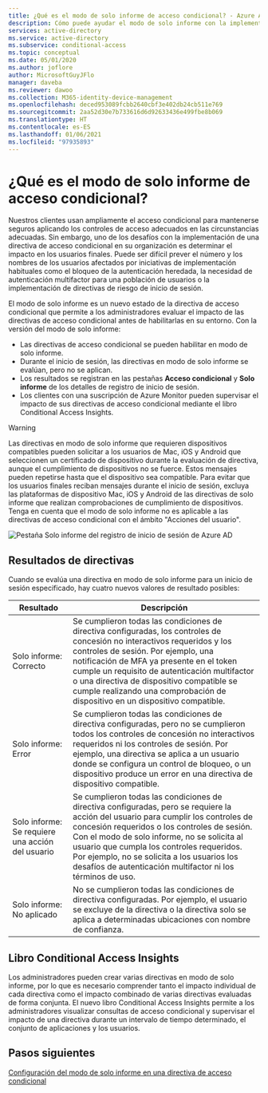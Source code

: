 ```yaml
---
title: ¿Qué es el modo de solo informe de acceso condicional? - Azure Active Directory
description: Cómo puede ayudar el modo de solo informe con la implementación de directivas de acceso condicional
services: active-directory
ms.service: active-directory
ms.subservice: conditional-access
ms.topic: conceptual
ms.date: 05/01/2020
ms.author: joflore
author: MicrosoftGuyJFlo
manager: daveba
ms.reviewer: dawoo
ms.collection: M365-identity-device-management
ms.openlocfilehash: deced953089fcbb2640cbf3e402db24cb511e769
ms.sourcegitcommit: 2aa52d30e7b733616d6d92633436e499fbe8b069
ms.translationtype: HT
ms.contentlocale: es-ES
ms.lasthandoff: 01/06/2021
ms.locfileid: "97935893"
---
```

# <a name="what-is-conditional-access-report-only-mode"></a>¿Qué es el modo de solo informe de acceso condicional?

Nuestros clientes usan ampliamente el acceso condicional para mantenerse seguros aplicando los controles de acceso adecuados en las circunstancias adecuadas. Sin embargo, uno de los desafíos con la implementación de una directiva de acceso condicional en su organización es determinar el impacto en los usuarios finales. Puede ser difícil prever el número y los nombres de los usuarios afectados por iniciativas de implementación habituales como el bloqueo de la autenticación heredada, la necesidad de autenticación multifactor para una población de usuarios o la implementación de directivas de riesgo de inicio de sesión. 

El modo de solo informe es un nuevo estado de la directiva de acceso condicional que permite a los administradores evaluar el impacto de las directivas de acceso condicional antes de habilitarlas en su entorno.  Con la versión del modo de solo informe:

- Las directivas de acceso condicional se pueden habilitar en modo de solo informe.
- Durante el inicio de sesión, las directivas en modo de solo informe se evalúan, pero no se aplican.
- Los resultados se registran en las pestañas **Acceso condicional** y **Solo informe** de los detalles de registro de inicio de sesión.
- Los clientes con una suscripción de Azure Monitor pueden supervisar el impacto de sus directivas de acceso condicional  mediante el libro Conditional Access Insights.

> [!WARNING]
> Las directivas en modo de solo informe que requieren dispositivos compatibles pueden solicitar a los usuarios de Mac, iOS y Android que seleccionen un certificado de dispositivo durante la evaluación de directiva, aunque el cumplimiento de dispositivos no se fuerce. Estos mensajes pueden repetirse hasta que el dispositivo sea compatible. Para evitar que los usuarios finales reciban mensajes durante el inicio de sesión, excluya las plataformas de dispositivo Mac, iOS y Android de las directivas de solo informe que realizan comprobaciones de cumplimiento de dispositivos. Tenga en cuenta que el modo de solo informe no es aplicable a las directivas de acceso condicional con el ámbito "Acciones del usuario".

![Pestaña Solo informe del registro de inicio de sesión de Azure AD](./media/concept-conditional-access-report-only/report-only-detail-in-sign-in-log.png)

## <a name="policy-results"></a>Resultados de directivas

Cuando se evalúa una directiva en modo de solo informe para un inicio de sesión especificado, hay cuatro nuevos valores de resultado posibles:

| Resultado | Descripción |
| --- | --- |
| Solo informe: Correcto | Se cumplieron todas las condiciones de directiva configuradas, los controles de concesión no interactivos requeridos y los controles de sesión. Por ejemplo, una notificación de MFA ya presente en el token cumple un requisito de autenticación multifactor o una directiva de dispositivo compatible se cumple realizando una comprobación de dispositivo en un dispositivo compatible. |
| Solo informe: Error | Se cumplieron todas las condiciones de directiva configuradas, pero no se cumplieron todos los controles de concesión no interactivos requeridos ni los controles de sesión. Por ejemplo, una directiva se aplica a un usuario donde se configura un control de bloqueo, o un dispositivo produce un error en una directiva de dispositivo compatible. |
| Solo informe: Se requiere una acción del usuario | Se cumplieron todas las condiciones de directiva configuradas, pero se requiere la acción del usuario para cumplir los controles de concesión requeridos o los controles de sesión. Con el modo de solo informe, no se solicita al usuario que cumpla los controles requeridos. Por ejemplo, no se solicita a los usuarios los desafíos de autenticación multifactor ni los términos de uso.   |
| Solo informe: No aplicado | No se cumplieron todas las condiciones de directiva configuradas. Por ejemplo, el usuario se excluye de la directiva o la directiva solo se aplica a determinadas ubicaciones con nombre de confianza. |

## <a name="conditional-access-insights-workbook"></a>Libro Conditional Access Insights

Los administradores pueden crear varias directivas en modo de solo informe, por lo que es necesario comprender tanto el impacto individual de cada directiva como el impacto combinado de varias directivas evaluadas de forma conjunta. El nuevo libro Conditional Access Insights permite a los administradores visualizar consultas de acceso condicional y supervisar el impacto de una directiva durante un intervalo de tiempo determinado, el conjunto de aplicaciones y los usuarios. 
 
## <a name="next-steps"></a>Pasos siguientes

[Configuración del modo de solo informe en una directiva de acceso condicional](howto-conditional-access-insights-reporting.md)
